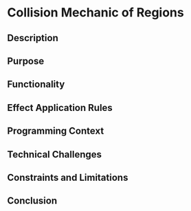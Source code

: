 # Collision Mechanic of Regions
## Description
## Purpose
## Functionality
## Effect Application Rules
## Programming Context
## Technical Challenges
## Constraints and Limitations
## Conclusion
